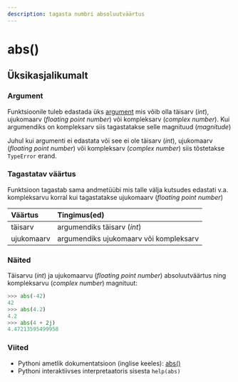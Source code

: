 ```yaml
---
description: tagasta numbri absoluutväärtus
---
```


# abs\(\)

## Üksikasjalikumalt

### Argument

Funktsioonile tuleb edastada üks [argument](../../terminid/sonastik/argument.md) mis võib olla täisarv \(_int_\), ujukomaarv \(_floating point number_\) või kompleksarv \(_complex number_\). Kui argumendiks on kompleksarv siis tagastatakse selle magnituud \(_magnitude_\)

Juhul kui argumenti ei edastata või see ei ole täisarv \(_int_\), ujukomaarv \(_floating point number_\) või kompleksarv \(_complex number_\) siis tõstetakse `TypeError` erand.

### Tagastatav väärtus

Funktsioon tagastab sama andmetüübi mis talle välja kutsudes edastati v.a. kompleksarvu korral kui tagastatakse ujukomaarv \(_floating point number_\) 

| Väärtus | Tingimus\(ed\) |
| :--- | :--- |
| täisarv  | argumendiks täisarv \(_int_\) |
| ujukomaarv  | argumendiks ujukomaarv või kompleksarv |

### Näited

Täisarvu \(_int_\) ja ujukomaarvu \(_floating point number_\) absoluutväärtus ning kompleksarvu \(_complex number_\) magnituut:

```python
>>> abs(-42)
42
>>> abs(4.2)
4.2
>>> abs(4 + 2j)
4.47213595499958
```

### 

### Viited

* Pythoni ametlik dokumentatsioon \(inglise keeles\): [abs\(\)](https://docs.python.org/3/library/functions.html#abs)
* Pythoni interaktiivses interpretaatoris sisesta `help(abs)`

